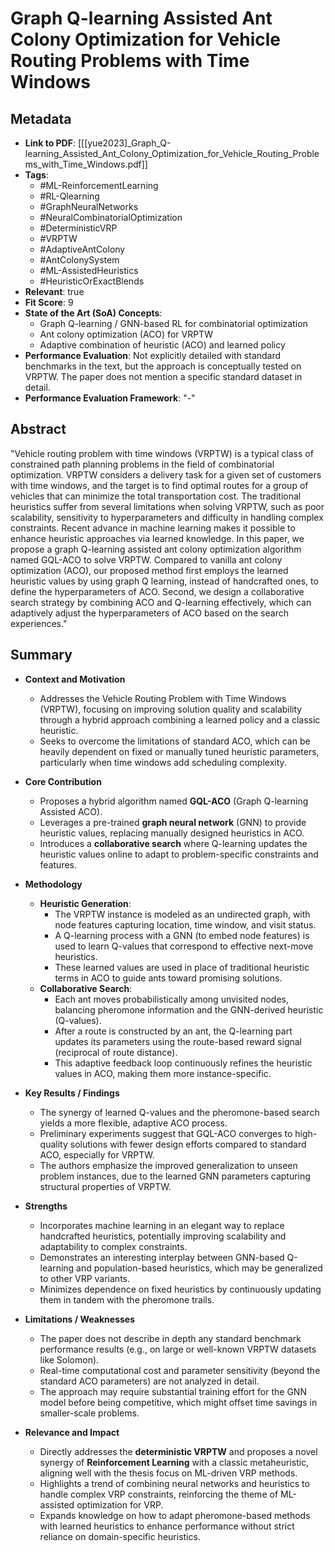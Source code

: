 # Graph Q-learning Assisted Ant Colony Optimization for Vehicle Routing Problems with Time Windows

## Metadata
- **Link to PDF**: [[[yue2023]_Graph_Q-learning_Assisted_Ant_Colony_Optimization_for_Vehicle_Routing_Problems_with_Time_Windows.pdf]]
- **Tags**:
  - #ML-ReinforcementLearning
  - #RL-Qlearning
  - #GraphNeuralNetworks
  - #NeuralCombinatorialOptimization
  - #DeterministicVRP
  - #VRPTW
  - #AdaptiveAntColony
  - #AntColonySystem
  - #ML-AssistedHeuristics
  - #HeuristicOrExactBlends
- **Relevant**: true  
- **Fit Score**: 9  
- **State of the Art (SoA) Concepts**:
  - Graph Q-learning / GNN-based RL for combinatorial optimization
  - Ant colony optimization (ACO) for VRPTW
  - Adaptive combination of heuristic (ACO) and learned policy
- **Performance Evaluation**: Not explicitly detailed with standard benchmarks in the text, but the approach is conceptually tested on VRPTW. The paper does not mention a specific standard dataset in detail.
- **Performance Evaluation Framework**: "-"

## Abstract
"Vehicle routing problem with time windows (VRPTW) is a typical class of constrained path planning problems in the field of combinatorial optimization. VRPTW considers a delivery task for a given set of customers with time windows, and the target is to find optimal routes for a group of vehicles that can minimize the total transportation cost. The traditional heuristics suffer from several limitations when solving VRPTW, such as poor scalability, sensitivity to hyperparameters and difficulty in handling complex constraints. Recent advance in machine learning makes it possible to enhance heuristic approaches via learned knowledge. In this paper, we propose a graph Q-learning assisted ant colony optimization algorithm named GQL-ACO to solve VRPTW. Compared to vanilla ant colony optimization (ACO), our proposed method first employs the learned heuristic values by using graph Q learning, instead of handcrafted ones, to define the hyperparameters of ACO. Second, we design a collaborative search strategy by combining ACO and Q-learning effectively, which can adaptively adjust the hyperparameters of ACO based on the search experiences."

## Summary
- **Context and Motivation**
  - Addresses the Vehicle Routing Problem with Time Windows (VRPTW), focusing on improving solution quality and scalability through a hybrid approach combining a learned policy and a classic heuristic.
  - Seeks to overcome the limitations of standard ACO, which can be heavily dependent on fixed or manually tuned heuristic parameters, particularly when time windows add scheduling complexity.

- **Core Contribution**
  - Proposes a hybrid algorithm named **GQL-ACO** (Graph Q-learning Assisted ACO).
  - Leverages a pre-trained **graph neural network** (GNN) to provide heuristic values, replacing manually designed heuristics in ACO.
  - Introduces a **collaborative search** where Q-learning updates the heuristic values online to adapt to problem-specific constraints and features.

- **Methodology**
  - **Heuristic Generation**:  
    - The VRPTW instance is modeled as an undirected graph, with node features capturing location, time window, and visit status.  
    - A Q-learning process with a GNN (to embed node features) is used to learn Q-values that correspond to effective next-move heuristics.  
    - These learned values are used in place of traditional heuristic terms in ACO to guide ants toward promising solutions.
  - **Collaborative Search**:  
    - Each ant moves probabilistically among unvisited nodes, balancing pheromone information and the GNN-derived heuristic (Q-values).  
    - After a route is constructed by an ant, the Q-learning part updates its parameters using the route-based reward signal (reciprocal of route distance).  
    - This adaptive feedback loop continuously refines the heuristic values in ACO, making them more instance-specific.

- **Key Results / Findings**
  - The synergy of learned Q-values and the pheromone-based search yields a more flexible, adaptive ACO process.  
  - Preliminary experiments suggest that GQL-ACO converges to high-quality solutions with fewer design efforts compared to standard ACO, especially for VRPTW.  
  - The authors emphasize the improved generalization to unseen problem instances, due to the learned GNN parameters capturing structural properties of VRPTW.

- **Strengths**
  - Incorporates machine learning in an elegant way to replace handcrafted heuristics, potentially improving scalability and adaptability to complex constraints.
  - Demonstrates an interesting interplay between GNN-based Q-learning and population-based heuristics, which may be generalized to other VRP variants.
  - Minimizes dependence on fixed heuristics by continuously updating them in tandem with the pheromone trails.

- **Limitations / Weaknesses**
  - The paper does not describe in depth any standard benchmark performance results (e.g., on large or well-known VRPTW datasets like Solomon).  
  - Real-time computational cost and parameter sensitivity (beyond the standard ACO parameters) are not analyzed in detail.
  - The approach may require substantial training effort for the GNN model before being competitive, which might offset time savings in smaller-scale problems.

- **Relevance and Impact**
  - Directly addresses the **deterministic VRPTW** and proposes a novel synergy of **Reinforcement Learning** with a classic metaheuristic, aligning well with the thesis focus on ML-driven VRP methods.
  - Highlights a trend of combining neural networks and heuristics to handle complex VRP constraints, reinforcing the theme of ML-assisted optimization for VRP.
  - Expands knowledge on how to adapt pheromone-based methods with learned heuristics to enhance performance without strict reliance on domain-specific heuristics.